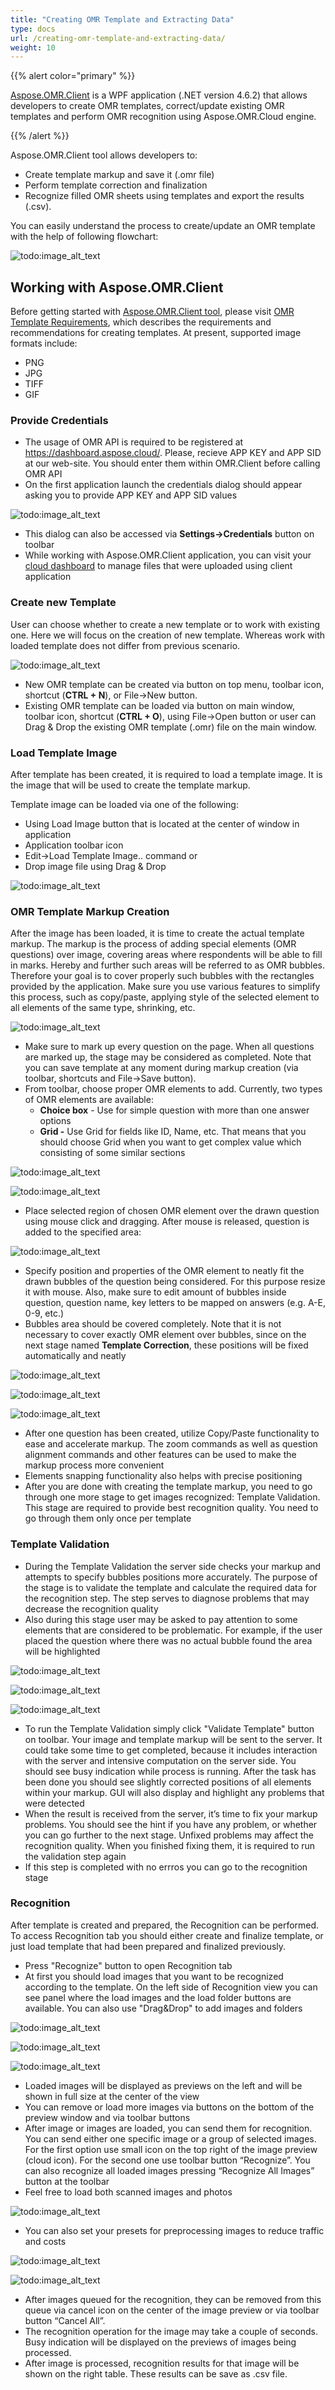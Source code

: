 ```yaml
---
title: "Creating OMR Template and Extracting Data"
type: docs
url: /creating-omr-template-and-extracting-data/
weight: 10
---
```


{{% alert color="primary" %}} 

[Aspose.OMR.Client](https://github.com/aspose-omr-cloud/aspose-omr-cloud-dotnet/tree/master/Aspose.OMR.Client) is a WPF application (.NET version 4.6.2) that allows developers to create OMR templates, correct/update existing OMR templates and perform OMR recognition using Aspose.OMR.Cloud engine.

{{% /alert %}} 

Aspose.OMR.Client tool allows developers to:

- Create template markup and save it (.omr file)
- Perform template correction and finalization
- Recognize filled OMR sheets using templates and export the results (.csv).

You can easily understand the process to create/update an OMR template with the help of following flowchart:

![todo:image_alt_text](creating-omr-template-and-extracting-data_1.png)
## **Working with Aspose.OMR.Client**
Before getting started with [Aspose.OMR.Client tool](https://github.com/aspose-omr-cloud/aspose-omr-cloud-dotnet/tree/master/Aspose.OMR.Client), please visit [OMR Template Requirements](/omr/omr-template-requirements/), which describes the requirements and recommendations for creating templates. At present, supported image formats include:

- PNG
- JPG
- TIFF
- GIF
### **Provide Credentials**
- The usage of OMR API is required to be registered at <https://dashboard.aspose.cloud/>. Please, recieve APP KEY and APP SID at our web-site. You should enter them within OMR.Client before calling OMR API
- On the first application launch the credentials dialog should appear asking you to provide APP KEY and APP SID values

![todo:image_alt_text](creating-omr-template-and-extracting-data_2.png)

- This dialog can also be accessed via **Settings->Credentials** button on toolbar
- While working with Aspose.OMR.Client application, you can visit your [cloud dashboard](https://dashboard.aspose.cloud/#/files) to manage files that were uploaded using client application
### **Create new Template**
User can choose whether to create a new template or to work with existing one. Here we will focus on the creation of new template. Whereas work with loaded template does not differ from previous scenario.

![todo:image_alt_text](creating-omr-template-and-extracting-data_3.png)

- New OMR template can be created via button on top menu, toolbar icon, shortcut (**CTRL + N**), or File->New button.
- Existing OMR template can be loaded via button on main window, toolbar icon, shortcut (**CTRL + O**), using File->Open button or user can Drag & Drop the existing OMR template (.omr) file on the main window.
### **Load Template Image**
After template has been created, it is required to load a template image. It is the image that will be used to create the template markup.

Template image can be loaded via one of the following:

- Using Load Image button that is located at the center of window in application
- Application toolbar icon
- Edit->Load Template Image.. command or
- Drop image file using Drag & Drop

![todo:image_alt_text](creating-omr-template-and-extracting-data_4.png)
### **OMR Template Markup Creation**
After the image has been loaded, it is time to create the actual template markup. The markup is the process of adding special elements (OMR questions) over image, covering areas where respondents will be able to fill in marks. Hereby and further such areas will be referred to as OMR bubbles. Therefore your goal is to cover properly such bubbles with the rectangles provided by the application. Make sure you use various features to simplify this process, such as copy/paste, applying style of the selected element to all elements of the same type, shrinking, etc.

![todo:image_alt_text](creating-omr-template-and-extracting-data_5.png)

- Make sure to mark up every question on the page. When all questions are marked up, the stage may be considered as completed. Note that you can save template at any moment during markup creation (via toolbar, shortcuts and File->Save button).
- From toolbar, choose proper OMR elements to add. Currently, two types of OMR elements are available: 
  - **Choice box** - Use for simple question with more than one answer options
  - **Grid -** Use Grid for fields like ID, Name, etc. That means that you should choose Grid when you want to get complex value which consisting of some similar sections

![todo:image_alt_text](creating-omr-template-and-extracting-data_6.png)



![todo:image_alt_text](creating-omr-template-and-extracting-data_7.png)

- Place selected region of chosen OMR element over the drawn question using mouse click and dragging. After mouse is released, question is added to the specified area:

![todo:image_alt_text](creating-omr-template-and-extracting-data_8.png)

- Specify position and properties of the OMR element to neatly fit the drawn bubbles of the question being considered. For this purpose resize it with mouse. Also, make sure to edit amount of bubbles inside question, question name, key letters to be mapped on answers (e.g. A-E, 0-9, etc.)
- Bubbles area should be covered completely. Note that it is not necessary to cover exactly OMR element over bubbles, since on the next stage named **Template Correction**, these positions will be fixed automatically and neatly

![todo:image_alt_text](creating-omr-template-and-extracting-data_9.png)

![todo:image_alt_text](creating-omr-template-and-extracting-data_10.png)

![todo:image_alt_text](creating-omr-template-and-extracting-data_11.png)

- After one question has been created, utilize Copy/Paste functionality to ease and accelerate markup. The zoom commands as well as question alignment commands and other features can be used to make the markup process more convenient
- Elements snapping functionality also helps with precise positioning
- After you are done with creating the template markup, you need to go through one more stage to get images recognized: Template Validation. This stage are required to provide best recognition quality. You need to go through them only once per template
### **Template Validation**
- During the Template Validation the server side checks your markup and attempts to specify bubbles positions more accurately. The purpose of the stage is to validate the template and calculate the required data for the recognition step. The step serves to diagnose problems that may decrease the recognition quality
- Also during this stage user may be asked to pay attention to some elements that are considered to be problematic. For example, if the user placed the question where there was no actual bubble found the area will be highlighted



![todo:image_alt_text](creating-omr-template-and-extracting-data_12.png)

![todo:image_alt_text](creating-omr-template-and-extracting-data_13.png)

![todo:image_alt_text](creating-omr-template-and-extracting-data_14.png)

- To run the Template Validation simply click "Validate Template" button on toolbar. Your image and template markup will be sent to the server. It could take some time to get completed, because it includes interaction with the server and intensive computation on the server side. You should see busy indication while process is running. After the task has been done you should see slightly corrected positions of all elements within your markup. GUI will also display and highlight any problems that were detected
- When the result is received from the server, it’s time to fix your markup problems. You should see the hint if you have any problem, or whether you can go further to the next stage. Unfixed problems may affect the recognition quality. When you finished fixing them, it is required to run the validation step again
- If this step is completed with no errros you can go to the recognition stage
### **Recognition**
After template is created and prepared, the Recognition can be performed. To access Recognition tab you should either create and finalize template, or just load template that had been prepared and finalized previously.

- Press "Recognize" button to open Recognition tab
- At first you should load images that you want to be recognized according to the template. On the left side of Recognition view you can see panel where the load images and the load folder buttons are available. You can also use "Drag&Drop" to add images and folders

![todo:image_alt_text](creating-omr-template-and-extracting-data_15.png)

![todo:image_alt_text](creating-omr-template-and-extracting-data_16.png)

![todo:image_alt_text](creating-omr-template-and-extracting-data_17.png)

- Loaded images will be displayed as previews on the left and will be shown in full size at the center of the view
- You can remove or load more images via buttons on the bottom of the preview window and via toolbar buttons
- After image or images are loaded, you can send them for recognition. You can send either one specific image or a group of selected images. For the first option use small icon on the top right of the image preview (cloud icon). For the second one use toolbar button “Recognize”. You can also recognize all loaded images pressing “Recognize All Images” button at the toolbar
- Feel free to load both scanned images and photos

![todo:image_alt_text](creating-omr-template-and-extracting-data_18.png)

- You can also set your presets for preprocessing images to reduce traffic and costs

![todo:image_alt_text](creating-omr-template-and-extracting-data_19.png)



![todo:image_alt_text](creating-omr-template-and-extracting-data_20.png)

- After images queued for the recognition, they can be removed from this queue via cancel icon on the center of the image preview or via toolbar button “Cancel All”.
- The recognition operation for the image may take a couple of seconds. Busy indication will be displayed on the previews of images being processed.
- After image is processed, recognition results for that image will be shown on the right table. These results can be save as .csv file.
